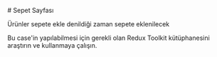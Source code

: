 # Sepet Sayfası

Ürünler sepete ekle denildiği zaman sepete eklenilecek

Bu case'in yapılabilmesi için gerekli olan Redux Toolkit kütüphanesini araştırın ve kullanmaya çalışın.
